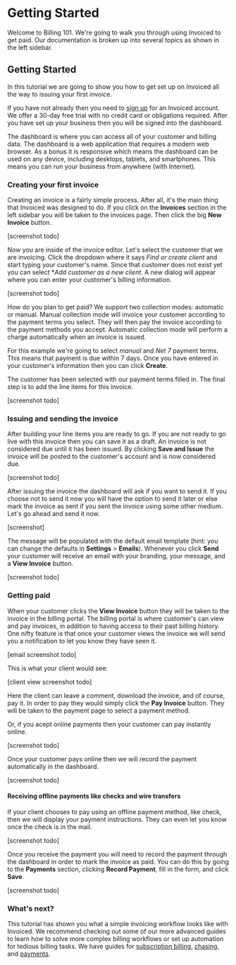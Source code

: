# Getting Started

Welcome to Billing 101. We're going to walk you through using Invoiced to get paid. Our documentation is broken up into several topics as shown in the left sidebar.

## Getting Started

In this tutorial we are going to show you how to get set up on Invoiced all the way to issuing your first invoice.

If you have not already then you need to [sign up](/signup) for an Invoiced account. We offer a 30-day free trial with no credit card or obligations required. After you have set up your business then you will be signed into the dashboard.

The dashboard is where you can access all of your customer and billing data. The dashboard is a web application that requires a modern web browser. As a bonus it is responsive which means the dashboard can be used on any device, including desktops, tablets, and smartphones. This means you can run your business from anywhere (with Internet).

### Creating your first invoice

Creating an invoice is a fairly simple process. After all, it's the main thing that Invoiced was designed to do. If you click on the **Invoices** section in the left sidebar you will be taken to the invoices page. Then click the big **New Invoice** button.

[screenshot todo]

Now you are inside of the invoice editor. Let's select the customer that we are invoicing. Click the dropdown where it says *Find or create client* and start typing your customer's name. Since that customer does not exist yet you can select **Add customer as a new client*. A new dialog will appear where you can enter your customer's billing information.

[screenshot todo]

How do you plan to get paid? We support two collection modes: automatic or manual. Manual collection mode will invoice your customer according to the payment terms you select. They will then pay the invoice according to the payment methods you accept. Automatic collection mode will perform a charge automatically when an invoice is issued.

For this example we're going to select *manual* and *Net 7* payment terms. This means that payment is due within 7 days. Once you have entered in your customer's information then you can click **Create**.

The customer has been selected with our payment terms filled in. The final step is to add the line items for this invoice.

[screenshot todo]

### Issuing and sending the invoice

After building your line items you are ready to go. If you are not ready to go live with this invoice then you can save it as a draft. An invoice is not considered due until it has been issued. By clicking **Save and Issue** the invoice will be posted to the customer's account and is now considered due.

[screenshot todo]

After issuing the invoice the dashboard will ask if you want to send it. If you choose not to send it now you will have the option to send it later or else mark the invoice as sent if you sent the invoice using some other medium. Let's go ahead and send it now.

[screenshot]

The message will be populated with the default email template (hint: you can change the defaults in **Settings** > **Emails**). Whenever you click **Send** your customer will receive an email with your branding, your message, and a **View Invoice** button.

[screenshot todo]

### Getting paid

When your customer clicks the **View Invoice** button they will be taken to the invoice in the billing portal. The billing portal is where customer's can view and pay invoices, in addition to having access to their past billing history. One nifty feature is that once your customer views the invoice we will send you a notification to let you know they have seen it.

[email screenshot todo]

This is what your client would see:

[client view screenshot todo]

Here the client can leave a comment, download the invoice, and of course, pay it. In order to pay they would simply click the **Pay Invoice** button. They will be taken to the payment page to select a payment method.

Or, if you acept online payments then your customer can pay instantly online.

[screenshot todo]

Once your customer pays online then we will record the payment automatically in the dashboard.

[screenshot todo]

#### Receiving offline payments like checks and wire transfers

If your client chooses to pay using an offline payment method, like check, then we will display your payment instructions. They can even let you know once the check is in the mail.

[screenshot todo]

Once you receive the payment you will need to record the payment through the dashboard in order to mark the invoice as paid. You can do this by going to the **Payments** section, clicking **Record Payment**, fill in the form, and click **Save**.

[screenshot todo]

### What's next?

This tutorial has shown you what a simple invoicing workflow looks like with Invoiced. We recommend checking out some of our more advanced guides to learn how to solve more complex billing workflows or set up automation for tedious billing tasks. We have guides for [subscription billing](/docs/guides/subscription-billing), [chasing](/docs/guides/chasing), and [payments](/docs/guides/online-payments).